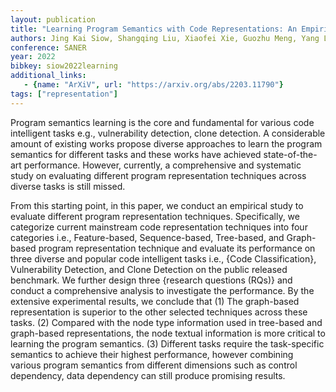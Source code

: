 ```yaml
---
layout: publication
title: "Learning Program Semantics with Code Representations: An Empirical Study"
authors: Jing Kai Siow, Shangqing Liu, Xiaofei Xie, Guozhu Meng, Yang Liu
conference: SANER
year: 2022
bibkey: siow2022learning
additional_links:
   - {name: "ArXiV", url: "https://arxiv.org/abs/2203.11790"}
tags: ["representation"]
---
```

Program semantics learning is the core and fundamental for various code intelligent tasks e.g., vulnerability detection, clone detection. A considerable amount of existing works propose diverse approaches to learn the program semantics for different tasks and these works have achieved state-of-the-art performance. However, currently, a comprehensive and systematic study on evaluating different program representation techniques across diverse tasks is still missed.

From this starting point, in this paper, we conduct an empirical study to evaluate different program representation techniques. Specifically, we categorize current mainstream code representation techniques into four categories i.e., Feature-based, Sequence-based, Tree-based, and Graph-based program representation technique and evaluate its performance on three diverse and popular code intelligent tasks i.e., {Code Classification}, Vulnerability Detection, and Clone Detection on the public released benchmark. We further design three {research questions (RQs)} and conduct a comprehensive analysis to investigate the performance. By the extensive experimental results, we conclude that (1) The graph-based representation is superior to the other selected techniques across these tasks. (2) Compared with the node type information used in tree-based and graph-based representations, the node textual information is more critical to learning the program semantics. (3) Different tasks require the task-specific semantics to achieve their highest performance, however combining various program semantics from different dimensions such as control dependency, data dependency can still produce promising results. 

